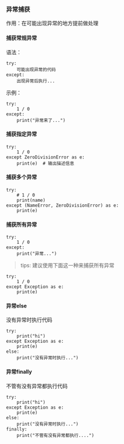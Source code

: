 ### 异常捕获

作用：在可能出现异常的地方提前做处理

#### 捕获常规异常

语法：

```
try:
    可能出现异常的代码
except:
    出现异常后执行...
```

示例：

```
try:
    1 / 0
except:
    print("异常来了...")
```

#### 捕获指定异常

```
try:
    1 / 0
except ZeroDivisionError as e:
    print(e)  # 输出描述信息
```

#### 捕获多个异常

```
try:
    # 1 / 0
    print(name)
except (NameError, ZeroDivisionError) as e:
    print(e)
```

#### 捕获所有异常

```
try:
    1 / 0
except:
    print("异常...")
```

> tips: 建议使用下面这一种来捕获所有异常

```
try:
    1 / 0
except Exception as e:
    print(e)
```

#### 异常else

没有异常时执行代码

```
try:
    print("hi")
except Exception as e:
    print(e)
else:
    print("没有异常时执行...")
```

#### 异常finally

不管有没有异常都执行代码

```
try:
    print("hi")
except Exception as e:
    print(e)
else:
    print("没有异常时执行...")
finally:
    print("不管有没有异常都执行....")
```